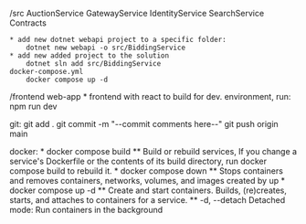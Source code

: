 /src
    AuctionService
    GatewayService
    IdentityService
    SearchService
    Contracts

    * add new dotnet webapi project to a specific folder:
        dotnet new webapi -o src/BiddingService
    * add new added project to the solution
        dotnet sln add src/BiddingService
    docker-compose.yml
        docker compose up -d 
    
/frontend
    web-app
        * frontend with react
            to build for dev. environment, run: npm run dev


git:
    git add . 
    git commit -m "--commit comments here--"
    git push origin main      

docker:
    *   docker compose build
    **      Build or rebuild services, If you change a service's Dockerfile or the contents of its build directory, run docker compose build to rebuild it.
    *   docker compose down
    **      Stops containers and removes containers, networks, volumes, and images created by up
    *   docker compose up -d 
    **      Create and start containers. Builds, (re)creates, starts, and attaches to containers for a service.
    **      -d, --detach	Detached mode: Run containers in the background
    